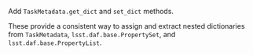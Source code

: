 Add `TaskMetadata.get_dict` and `set_dict` methods.

These provide a consistent way to assign and extract nested dictionaries from `TaskMetadata`, `lsst.daf.base.PropertySet`, and `lsst.daf.base.PropertyList`.

